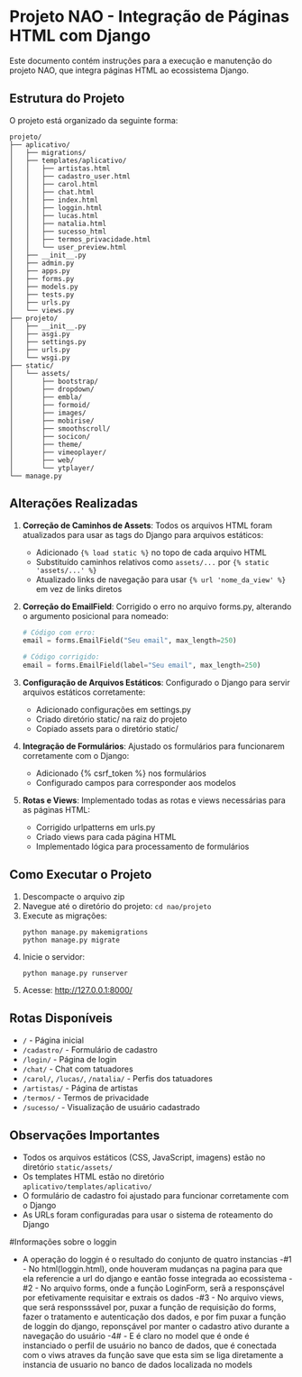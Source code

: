 # Projeto NAO - Integração de Páginas HTML com Django

Este documento contém instruções para a execução e manutenção do projeto NAO, que integra páginas HTML ao ecossistema Django.

## Estrutura do Projeto

O projeto está organizado da seguinte forma:

```
projeto/
├── aplicativo/
│   ├── migrations/
│   ├── templates/aplicativo/
│   │   ├── artistas.html
│   │   ├── cadastro_user.html
│   │   ├── carol.html
│   │   ├── chat.html
│   │   ├── index.html
│   │   ├── loggin.html
│   │   ├── lucas.html
│   │   ├── natalia.html
│   │   ├── sucesso_html
│   │   ├── termos_privacidade.html
│   │   └── user_preview.html
│   ├── __init__.py
│   ├── admin.py
│   ├── apps.py
│   ├── forms.py
│   ├── models.py
│   ├── tests.py
│   ├── urls.py
│   └── views.py
├── projeto/
│   ├── __init__.py
│   ├── asgi.py
│   ├── settings.py
│   ├── urls.py
│   └── wsgi.py
├── static/
│   └── assets/
│       ├── bootstrap/
│       ├── dropdown/
│       ├── embla/
│       ├── formoid/
│       ├── images/
│       ├── mobirise/
│       ├── smoothscroll/
│       ├── socicon/
│       ├── theme/
│       ├── vimeoplayer/
│       ├── web/
│       └── ytplayer/
└── manage.py
```

## Alterações Realizadas

1. **Correção de Caminhos de Assets**: Todos os arquivos HTML foram atualizados para usar as tags do Django para arquivos estáticos:
   - Adicionado `{% load static %}` no topo de cada arquivo HTML
   - Substituído caminhos relativos como `assets/...` por `{% static 'assets/...' %}`
   - Atualizado links de navegação para usar `{% url 'nome_da_view' %}` em vez de links diretos

2. **Correção do EmailField**: Corrigido o erro no arquivo forms.py, alterando o argumento posicional para nomeado:
   ```python
   # Código com erro:
   email = forms.EmailField("Seu email", max_length=250)
   
   # Código corrigido:
   email = forms.EmailField(label="Seu email", max_length=250)
   ```

3. **Configuração de Arquivos Estáticos**: Configurado o Django para servir arquivos estáticos corretamente:
   - Adicionado configurações em settings.py
   - Criado diretório static/ na raiz do projeto
   - Copiado assets para o diretório static/

4. **Integração de Formulários**: Ajustado os formulários para funcionarem corretamente com o Django:
   - Adicionado {% csrf_token %} nos formulários
   - Configurado campos para corresponder aos modelos

5. **Rotas e Views**: Implementado todas as rotas e views necessárias para as páginas HTML:
   - Corrigido urlpatterns em urls.py
   - Criado views para cada página HTML
   - Implementado lógica para processamento de formulários

## Como Executar o Projeto

1. Descompacte o arquivo zip
2. Navegue até o diretório do projeto: `cd nao/projeto`
3. Execute as migrações:
   ```
   python manage.py makemigrations
   python manage.py migrate
   ```
4. Inicie o servidor:
   ```
   python manage.py runserver
   ```
5. Acesse: http://127.0.0.1:8000/

## Rotas Disponíveis

- `/` - Página inicial
- `/cadastro/` - Formulário de cadastro
- `/login/` - Página de login
- `/chat/` - Chat com tatuadores
- `/carol/`, `/lucas/`, `/natalia/` - Perfis dos tatuadores
- `/artistas/` - Página de artistas
- `/termos/` - Termos de privacidade
- `/sucesso/` - Visualização de usuário cadastrado

## Observações Importantes

- Todos os arquivos estáticos (CSS, JavaScript, imagens) estão no diretório `static/assets/`
- Os templates HTML estão no diretório `aplicativo/templates/aplicativo/`
- O formulário de cadastro foi ajustado para funcionar corretamente com o Django
- As URLs foram configuradas para usar o sistema de roteamento do Django

#Informações sobre o loggin
- A operação do loggin é o resultado do conjunto de quatro instancias
-#1 - No html(loggin.html), onde houveram mudanças na pagina para que ela referencie a url do django e eantão fosse integrada ao ecossistema
-#2 - No arquivo forms, onde a função LoginForm, serã a responsçável por efetivamente requisitar e extrais os dados
-#3 - No arquivo views, que será responsssável por, puxar a função de requisição do forms, fazer o tratamento e autenticação dos dados, e por fim puxar a função de loggin do django, reponsçável por manter o cadastro ativo durante a navegação do usuário
-4# - E é claro no model que é onde é instanciado o perfil de usuário no banco de dados, que é conectada com o viws atraves da função save que esta sim se liga diretamente a instancia de usuario no banco de dados localizada no models


